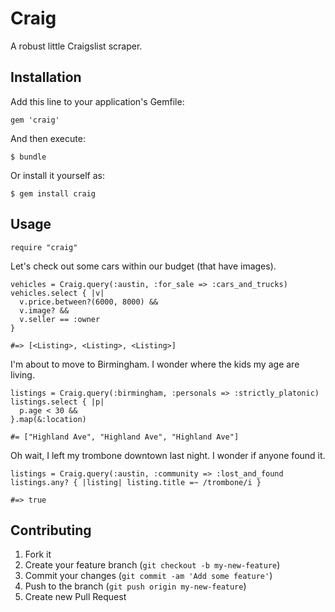 # Craig

A robust little Craigslist scraper.

## Installation

Add this line to your application's Gemfile:

    gem 'craig'

And then execute:

    $ bundle

Or install it yourself as:

    $ gem install craig

## Usage

    require "craig"

Let's check out some cars within our budget (that have images).
    
    vehicles = Craig.query(:austin, :for_sale => :cars_and_trucks)
    vehicles.select { |v| 
      v.price.between?(6000, 8000) && 
      v.image? &&
      v.seller == :owner 
    }
    
    #=> [<Listing>, <Listing>, <Listing>]
    
I'm about to move to Birmingham. I wonder where the kids my age are living.
    
    listings = Craig.query(:birmingham, :personals => :strictly_platonic)
    listings.select { |p| 
      p.age < 30 && 
    }.map(&:location)
   
    #= ["Highland Ave", "Highland Ave", "Highland Ave"]

Oh wait, I left my trombone downtown last night. I wonder if anyone found it.
    
    listings = Craig.query(:austin, :community => :lost_and_found
    listings.any? { |listing| listing.title =~ /trombone/i }
    
    #=> true

## Contributing

1. Fork it
2. Create your feature branch (`git checkout -b my-new-feature`)
3. Commit your changes (`git commit -am 'Add some feature'`)
4. Push to the branch (`git push origin my-new-feature`)
5. Create new Pull Request

